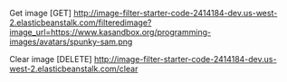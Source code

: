 Get image
[GET] http://image-filter-starter-code-2414184-dev.us-west-2.elasticbeanstalk.com/filteredimage?image_url=https://www.kasandbox.org/programming-images/avatars/spunky-sam.png

Clear image
[DELETE] http://image-filter-starter-code-2414184-dev.us-west-2.elasticbeanstalk.com/clear

